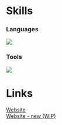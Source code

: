 <p align="center">
  <h1>Skills</h1>
  <h3>Languages</h3>
  <img src="https://skillicons.dev/icons?i=cpp,c,crystal,kotlin,java,cs,html,js,php,bash" />
  <h3>Tools</h3>
  <img src="https://skillicons.dev/icons?i=clion,androidstudio,idea,rider,webstorm,phpstorm,vscodium,cmake,git,linux" />
  <h1>Links</h1>
  <a href="https://krypt0n.eu/">Website</a><br>
  <a href="https://petrzik.dev/">Website - new (WIP)</a>
</p>
